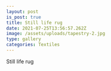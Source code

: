 ```yaml
---
layout: post
is_post: true
title: Still life rug
date: 2021-07-25T13:56:57.262Z
image: /assets/uploads/tapestry-2.jpg
type: gallery
categories: Textiles
---
```

Still life rug